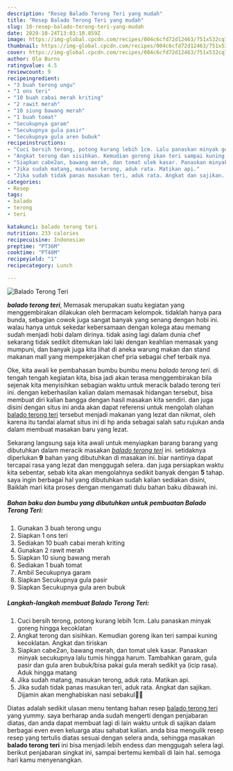 ```yaml
---
description: "Resep Balado Terong Teri yang mudah"
title: "Resep Balado Terong Teri yang mudah"
slug: 10-resep-balado-terong-teri-yang-mudah
date: 2020-10-24T13:03:10.859Z
image: https://img-global.cpcdn.com/recipes/004c6cfd72d12463/751x532cq70/balado-terong-teri-foto-resep-utama.jpg
thumbnail: https://img-global.cpcdn.com/recipes/004c6cfd72d12463/751x532cq70/balado-terong-teri-foto-resep-utama.jpg
cover: https://img-global.cpcdn.com/recipes/004c6cfd72d12463/751x532cq70/balado-terong-teri-foto-resep-utama.jpg
author: Ola Burns
ratingvalue: 4.5
reviewcount: 9
recipeingredient:
- "3 buah terong ungu"
- "1 ons teri"
- "10 buah cabai merah kriting"
- "2 rawit merah"
- "10 siung bawang merah"
- "1 buah tomat"
- "Secukupnya garam"
- "Secukupnya gula pasir"
- "Secukupnya gula aren bubuk"
recipeinstructions:
- "Cuci bersih terong, potong kurang lebih 1cm. Lalu panaskan minyak goreng hingga kecoklatan"
- "Angkat terong dan sisihkan. Kemudian goreng ikan teri sampai kuning kecoklatan. Angkat dan tiriskan"
- "Siapkan cabe2an, bawang merah, dan tomat ulek kasar. Panaskan minyak secukupnya lalu tumis hingga harum. Tambahkan garam, gula pasir dan gula aren bubuk/bisa pakai gula merah sedikit ya (icip rasa). Aduk hingga matang"
- "Jika sudah matang, masukan terong, aduk rata. Matikan api."
- "Jika sudah tidak panas masukan teri, aduk rata. Angkat dan sajikan. Dijamin akan menghabiskan nasi sebakul🤭😅"
categories:
- Resep
tags:
- balado
- terong
- teri

katakunci: balado terong teri 
nutrition: 233 calories
recipecuisine: Indonesian
preptime: "PT36M"
cooktime: "PT48M"
recipeyield: "1"
recipecategory: Lunch

---
```



![Balado Terong Teri](https://img-global.cpcdn.com/recipes/004c6cfd72d12463/751x532cq70/balado-terong-teri-foto-resep-utama.jpg)

<b><i>balado terong teri</i></b>, Memasak merupakan suatu kegiatan yang menggembirakan dilakukan oleh bermacam kelompok. tidaklah hanya para bunda, sebagian cowok juga sangat banyak yang senang dengan hobi ini. walau hanya untuk sekedar kebersamaan dengan kolega atau memang sudah menjadi hobi dalam dirinya. tidak asing lagi dalam dunia chef sekarang tidak sedikit ditemukan laki laki dengan keahlian memasak yang mumpuni, dan banyak juga kita lihat di aneka warung makan dan stand makanan mall yang mempekerjakan chef pria sebagai chef terbaik nya.



Oke, kita awali ke pembahasan bumbu bumbu menu <i>balado terong teri</i>. di tengah tengah kegiatan kita, bisa jadi akan terasa menggembirakan bila sejenak kita menyisihkan sebagian waktu untuk meracik balado terong teri ini. dengan keberhasilan kalian dalam memasak hidangan tersebut, bisa membuat diri kalian bangga dengan hasil masakan kita sendiri. dan juga disini dengan situs ini anda akan dapat referensi untuk mengolah olahan <u>balado terong teri</u> tersebut menjadi makanan yang lezat dan nikmat, oleh karena itu tandai alamat situs ini di hp anda sebagai salah satu rujukan anda dalam membuat masakan baru yang lezat.


Sekarang langsung saja kita awali untuk menyiapkan barang barang yang dibutuhkan dalam meracik masakan <u><i>balado terong teri</i></u> ini. setidaknya diperlukan <b>9</b> bahan yang dibutuhkan di masakan ini. biar nantinya dapat tercapai rasa yang lezat dan menggugah selera. dan juga persiapkan waktu kita sebentar, sebab kita akan mengolahnya sedikit banyak dengan <b>5</b> tahap. saya ingin berbagai hal yang dibutuhkan sudah kalian sediakan disini, Baiklah mari kita proses dengan mengamati dulu bahan baku dibawah ini.

<!--inarticleads1-->

##### Bahan baku dan bumbu yang dibutuhkan untuk pembuatan Balado Terong Teri:

1. Gunakan 3 buah terong ungu
1. Siapkan 1 ons teri
1. Sediakan 10 buah cabai merah kriting
1. Gunakan 2 rawit merah
1. Siapkan 10 siung bawang merah
1. Sediakan 1 buah tomat
1. Ambil Secukupnya garam
1. Siapkan Secukupnya gula pasir
1. Siapkan Secukupnya gula aren bubuk




<!--inarticleads2-->

##### Langkah-langkah membuat Balado Terong Teri:

1. Cuci bersih terong, potong kurang lebih 1cm. Lalu panaskan minyak goreng hingga kecoklatan
1. Angkat terong dan sisihkan. Kemudian goreng ikan teri sampai kuning kecoklatan. Angkat dan tiriskan
1. Siapkan cabe2an, bawang merah, dan tomat ulek kasar. Panaskan minyak secukupnya lalu tumis hingga harum. Tambahkan garam, gula pasir dan gula aren bubuk/bisa pakai gula merah sedikit ya (icip rasa). Aduk hingga matang
1. Jika sudah matang, masukan terong, aduk rata. Matikan api.
1. Jika sudah tidak panas masukan teri, aduk rata. Angkat dan sajikan. Dijamin akan menghabiskan nasi sebakul🤭😅




Diatas adalah sedikit ulasan menu tentang bahan resep <u>balado terong teri</u> yang yummy. saya berharap anda sudah mengerti dengan penjabaran diatas, dan anda dapat membuat lagi di lain waktu untuk di sajikan dalam berbagai even even keluarga atau sahabat kalian. anda bisa mengulik resep resep yang tertulis diatas sesuai dengan selera anda, sehingga masakan <b>balado terong teri</b> ini bisa menjadi lebih endess dan menggugah selera lagi. berikut penjabaran singkat ini, sampai bertemu kembali di lain hal. semoga hari kamu menyenangkan.
